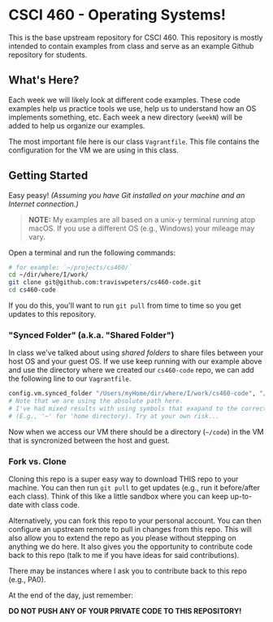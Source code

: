# CSCI 460 - Operating Systems!

This is the base upstream repository for CSCI 460.
This repository is mostly intended to contain examples from class and serve as an example Github repository for students.

## What's Here?

Each week we will likely look at different code examples.
These code examples help us practice tools we use, help us to understand how an OS implements something, etc.
Each week a new directory (`weekN`) will be added to help us organize our examples.

The most important file here is our class `Vagrantfile`.
This file contains the configuration for the VM we are using in this class.

## Getting Started

Easy peasy! *(Assuming you have Git installed on your machine and an Internet connection.)*

> **NOTE:** My examples are all based on a unix-y terminal running atop macOS.
> If you use a different OS (e.g., Windows) your mileage may vary.

Open a terminal and run the following commands:

```bash
# for example: `~/projects/cs460/`
cd ~/dir/where/I/work/
git clone git@github.com:traviswpeters/cs460-code.git
cd cs460-code
```

If you do this, you'll want to run `git pull` from time to time so you get updates to this repository.

### "Synced Folder" (a.k.a. "Shared Folder")

In class we've talked about using _shared folders_ to share files between your host OS and your guest OS.
If we use keep running with our example above and use the directory where we created our `cs460-code` repo,
we can add the following line to our `Vagrantfile`.

```bash
config.vm.synced_folder "/Users/myHome/dir/where/I/work/cs460-code", "/home/vagrant/code"
# Note that we are using the absolute path here.
# I've had mixed results with using symbols that exapand to the correct directory
# (E.g., '~' for 'home directory). Try at your own risk...
```

Now when we access our VM there should be a directory (`~/code`) in the VM that is syncronized between the host and guest.

### Fork vs. Clone

Cloning this repo is a super easy way to download THIS repo to your machine.
You can then run `git pull` to get updates (e.g., run it before/after each class).
Think of this like a little sandbox where you can keep up-to-date with class code.

Alternatively, you can fork this repo to your personal account.
You can then configure an upstream remote to pull in changes from this repo.
This will also allow you to extend the repo as you please without stepping on anything we do here.
It also gives you the opportunity to contribute code back to this repo (talk to me if you have ideas for said contributions).

There may be instances where I ask you to contribute back to this repo (e.g., PA0).

At the end of the day, just remember:

**DO NOT PUSH ANY OF YOUR PRIVATE CODE TO THIS REPOSITORY!**
